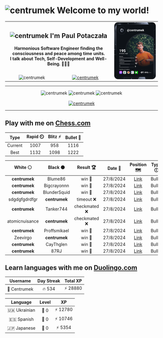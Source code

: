 <h1>
  <img
    src="https://emojis.slackmojis.com/emojis/images/1531849430/4246/blob-sunglasses.gif"
    width="30"
    alt="centrumek"
  />
  Welcome to my world!
</h1>

<table>
  <tbody>
    <tr>
      <td align="center" width="70%" colspan="2">
        <h2>
          <img
            src="https://raw.githubusercontent.com/MartinHeinz/MartinHeinz/master/wave.gif"
            width="30px"
            alt="centrumek"
          />
          I'm Paul Potaczała
        </h2>
        <h4>
          Harmonious Software Engineer finding the consciousness and peace among time units.
          <br/>
          I talk about Tech, Self-Development and Well-Being. 🌿🧘🚀
        </h4>
      </td>
      <td width="30%" rowspan="2">
        <a href="https://app.daily.dev/centrumek">
          <img
            src="./devcard.svg"
            alt="centrumek"
          />
        </a>
      </td>
    </tr>
    <tr align="center">
      <td>
        <img
          src="https://komarev.com/ghpvc/?username=centrumek&label=visitors&color=0e75b6&style=flat"
          alt="centrumek"
        >
      </td>
      <td>
        <a href="https://stackoverflow.com/users/14496012/centrumek">
          <img
            src="https://stackoverflow.com/users/flair/14496012.png?theme=dark"
            alt="centrumek"
          >
        </a>
      </td>
    </tr>
  </tbody>
</table>

---
<div align="center">
  <img 
    src="https://github-readme-stats.vercel.app/api?username=centrumek&show_icons=true&count_private=true&theme=dark&hide_border=true&hide=issues,contribs&bg_color=00000000"
    alt="centrumek"
  />
  <img
    src="https://github-readme-stats.vercel.app/api/top-langs/?username=centrumek&layout=compact&hide_border=true&theme=dark&bg_color=00000000&langs_count=6&exclude_repo=air-statistic-app"
    alt="centrumek"
  />
  <img 
    src="https://github-readme-streak-stats.herokuapp.com?user=centrumek&theme=dark&hide_border=true&background=FFFFFF00"
    alt="centrumek"
  />
  <br/>
  <br/>
  <a href="https://www.buymeacoffee.com/centrumek">
    <img
      src="https://cdn.buymeacoffee.com/buttons/v2/default-orange.png"
      height="50"
      width="210"
      alt="centrumek"
    />
  </a>
</div>

---

## Play with me on [Chess.com](https://www.chess.com/member/centrumek)

<div align="center">
<!--START_SECTION:chessStats-->
<!-- Automatically generated with https://github.com/Balastrong/chess-stats-action -->

| Type | Rapid ⏲️ | Blitz ⚡ | Bullet 🔫 |
|:---:|:---:|:---:|:---:|
| Current | 1007 | 958 | 1116 |
| Best | 1132 | 1098 | 1222 |

| White ⚪ | Black ⚫ | Result 🏆 | Date 📅 | Position 🗺️ | Type 🕕 |
|:---:|:---:|:---:|:---:|:---:|:---:|
| **centrumek** | Blume86 | win 🥇 | 27/8/2024 | <a href="http://www.ee.unb.ca/cgi-bin/tervo/fen.pl?select=8/p4p1p/1p5p/2k1R3/2p2KP1/3r3P/8/8 b - -">Link</a> | Bullet |
| **centrumek** | Bigcrayonnn | win 🥇 | 27/8/2024 | <a href="http://www.ee.unb.ca/cgi-bin/tervo/fen.pl?select=4R3/5pk1/4R3/6Np/3P3P/6PK/8/2B5 b - -">Link</a> | Bullet |
| **centrumek** | BlunderSquid | win 🥇 | 27/8/2024 | <a href="http://www.ee.unb.ca/cgi-bin/tervo/fen.pl?select=8/pp2k2p/2p1p1pP/4P3/1P2P3/2N5/P1K5/3R4 b - -">Link</a> | Bullet |
| sdgdgfgdrdfgr | **centrumek** | timeout ❌ | 27/8/2024 | <a href="http://www.ee.unb.ca/cgi-bin/tervo/fen.pl?select=4r1n1/2Q4r/pk4b1/2R2p2/P5pP/6P1/2P2PK1/R7 b - -">Link</a> | Bullet |
| **centrumek** | Tanker744 | checkmated ❌ | 27/8/2024 | <a href="http://www.ee.unb.ca/cgi-bin/tervo/fen.pl?select=8/8/8/5k1p/6pK/3N2P1/7r/8 w - -">Link</a> | Bullet |
| atomicnuisance | **centrumek** | checkmated ❌ | 27/8/2024 | <a href="http://www.ee.unb.ca/cgi-bin/tervo/fen.pl?select=3Q2k1/pR3ppp/2r5/2P5/8/4BP2/PP3P1P/6K1 b - -">Link</a> | Bullet |
| **centrumek** | Proffsmikael | win 🥇 | 27/8/2024 | <a href="http://www.ee.unb.ca/cgi-bin/tervo/fen.pl?select=8/8/pp5p/5R1P/2kQ4/8/PP6/4K3 b - -">Link</a> | Bullet |
| Zeevirgo | **centrumek** | win 🥇 | 27/8/2024 | <a href="http://www.ee.unb.ca/cgi-bin/tervo/fen.pl?select=8/7r/8/R7/8/3p4/2kN1PP1/6K1 w - -">Link</a> | Bullet |
| **centrumek** | CayThglen | win 🥇 | 27/8/2024 | <a href="http://www.ee.unb.ca/cgi-bin/tervo/fen.pl?select=8/8/8/5R2/2K5/P2P4/4k3/8 b - -">Link</a> | Bullet |
| **centrumek** | 87RJ | win 🥇 | 27/8/2024 | <a href="http://www.ee.unb.ca/cgi-bin/tervo/fen.pl?select=1k6/1b5p/1p4p1/PB2K3/P5P1/8/3r3P/8 b - -">Link</a> | Bullet |

<!--END_SECTION:chessStats-->
</div>

## Learn languages with me on [Duolingo.com](https://www.duolingo.com/profile/Centrumek)

<div align="center">
<!--START_SECTION:duolingoStats-->
<!-- Automatically generated with https://github.com/centrumek/duolingo-readme-stats-->

| Username | Day Streak | Total XP |
|:---:|:---:|:---:|
| 👤 Centrumek | 🔥 534 | ⚡ 28880 |

| Language | Level | XP |
|:---:|:---:|:---:|
| 🇺🇦 Ukrainian | 👑 0 | ⚡ 12780 |
| 🇪🇸 Spanish | 👑 0 | ⚡ 10746 |
| 🇯🇵 Japanese | 👑 0 | ⚡ 5354 |

<!--END_SECTION:duolingoStats-->
</div>
<!--
**centrumek/centrumek** is a ✨ _special_ ✨ repository because its `README.md` (this file) appears on your GitHub profile.

Here are some ideas to get you started:

- 🔭 I’m currently working on ...
- 🌱 I’m currently learning ...
- 👯 I’m looking to collaborate on ...
- 🤔 I’m looking for help with ...
- 💬 Ask me about ...
- 📫 How to reach me: ...
- 😄 Pronouns: ...
- ⚡ Fun fact: ...
-->
